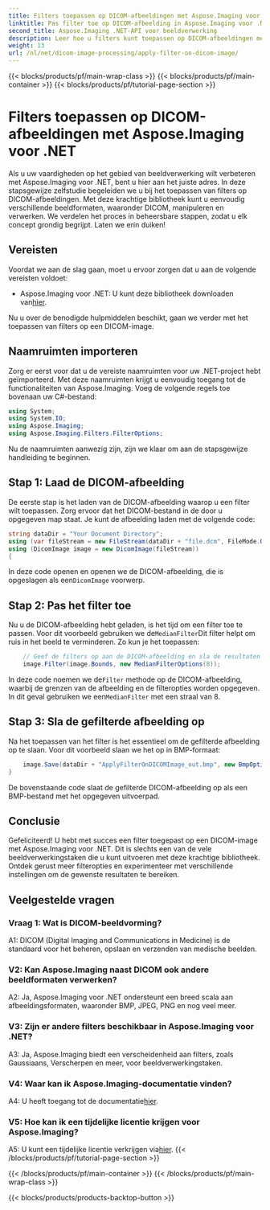```yaml
---
title: Filters toepassen op DICOM-afbeeldingen met Aspose.Imaging voor .NET
linktitle: Pas filter toe op DICOM-afbeelding in Aspose.Imaging voor .NET
second_title: Aspose.Imaging .NET-API voor beeldverwerking
description: Leer hoe u filters kunt toepassen op DICOM-afbeeldingen met Aspose.Imaging voor .NET. Verbeter eenvoudig de verwerking van medische beelden.
weight: 13
url: /nl/net/dicom-image-processing/apply-filter-on-dicom-image/
---
```


{{< blocks/products/pf/main-wrap-class >}}
{{< blocks/products/pf/main-container >}}
{{< blocks/products/pf/tutorial-page-section >}}

# Filters toepassen op DICOM-afbeeldingen met Aspose.Imaging voor .NET

Als u uw vaardigheden op het gebied van beeldverwerking wilt verbeteren met Aspose.Imaging voor .NET, bent u hier aan het juiste adres. In deze stapsgewijze zelfstudie begeleiden we u bij het toepassen van filters op DICOM-afbeeldingen. Met deze krachtige bibliotheek kunt u eenvoudig verschillende beeldformaten, waaronder DICOM, manipuleren en verwerken. We verdelen het proces in beheersbare stappen, zodat u elk concept grondig begrijpt. Laten we erin duiken!

## Vereisten

Voordat we aan de slag gaan, moet u ervoor zorgen dat u aan de volgende vereisten voldoet:

-  Aspose.Imaging voor .NET: U kunt deze bibliotheek downloaden van[hier](https://releases.aspose.com/imaging/net/).

Nu u over de benodigde hulpmiddelen beschikt, gaan we verder met het toepassen van filters op een DICOM-image.

## Naamruimten importeren

Zorg er eerst voor dat u de vereiste naamruimten voor uw .NET-project hebt geïmporteerd. Met deze naamruimten krijgt u eenvoudig toegang tot de functionaliteiten van Aspose.Imaging. Voeg de volgende regels toe bovenaan uw C#-bestand:

```csharp
using System;
using System.IO;
using Aspose.Imaging;
using Aspose.Imaging.Filters.FilterOptions;
```

Nu de naamruimten aanwezig zijn, zijn we klaar om aan de stapsgewijze handleiding te beginnen.

## Stap 1: Laad de DICOM-afbeelding

De eerste stap is het laden van de DICOM-afbeelding waarop u een filter wilt toepassen. Zorg ervoor dat het DICOM-bestand in de door u opgegeven map staat. Je kunt de afbeelding laden met de volgende code:

```csharp
string dataDir = "Your Document Directory";
using (var fileStream = new FileStream(dataDir + "file.dcm", FileMode.Open, FileAccess.Read))
using (DicomImage image = new DicomImage(fileStream))
{
```

 In deze code openen en openen we de DICOM-afbeelding, die is opgeslagen als een`DicomImage` voorwerp.

## Stap 2: Pas het filter toe

 Nu u de DICOM-afbeelding hebt geladen, is het tijd om een filter toe te passen. Voor dit voorbeeld gebruiken we de`MedianFilter`Dit filter helpt om ruis in het beeld te verminderen. Zo kun je het toepassen:

```csharp
    // Geef de filters op aan de DICOM-afbeelding en sla de resultaten op in het uitvoerpad.
    image.Filter(image.Bounds, new MedianFilterOptions(8));
```

 In deze code noemen we de`Filter` methode op de DICOM-afbeelding, waarbij de grenzen van de afbeelding en de filteropties worden opgegeven. In dit geval gebruiken we een`MedianFilter` met een straal van 8.

## Stap 3: Sla de gefilterde afbeelding op

Na het toepassen van het filter is het essentieel om de gefilterde afbeelding op te slaan. Voor dit voorbeeld slaan we het op in BMP-formaat:

```csharp
    image.Save(dataDir + "ApplyFilterOnDICOMImage_out.bmp", new BmpOptions());
}
```

De bovenstaande code slaat de gefilterde DICOM-afbeelding op als een BMP-bestand met het opgegeven uitvoerpad.

## Conclusie

Gefeliciteerd! U hebt met succes een filter toegepast op een DICOM-image met Aspose.Imaging voor .NET. Dit is slechts een van de vele beeldverwerkingstaken die u kunt uitvoeren met deze krachtige bibliotheek. Ontdek gerust meer filteropties en experimenteer met verschillende instellingen om de gewenste resultaten te bereiken.

## Veelgestelde vragen

### Vraag 1: Wat is DICOM-beeldvorming?

A1: DICOM (Digital Imaging and Communications in Medicine) is de standaard voor het beheren, opslaan en verzenden van medische beelden.

### V2: Kan Aspose.Imaging naast DICOM ook andere beeldformaten verwerken?

A2: Ja, Aspose.Imaging voor .NET ondersteunt een breed scala aan afbeeldingsformaten, waaronder BMP, JPEG, PNG en nog veel meer.

### V3: Zijn er andere filters beschikbaar in Aspose.Imaging voor .NET?

A3: Ja, Aspose.Imaging biedt een verscheidenheid aan filters, zoals Gaussiaans, Verscherpen en meer, voor beeldverwerkingstaken.

### V4: Waar kan ik Aspose.Imaging-documentatie vinden?

 A4: U heeft toegang tot de documentatie[hier](https://reference.aspose.com/imaging/net/).

### V5: Hoe kan ik een tijdelijke licentie krijgen voor Aspose.Imaging?

 A5: U kunt een tijdelijke licentie verkrijgen via[hier](https://purchase.aspose.com/temporary-license/).
{{< /blocks/products/pf/tutorial-page-section >}}

{{< /blocks/products/pf/main-container >}}
{{< /blocks/products/pf/main-wrap-class >}}

{{< blocks/products/products-backtop-button >}}

